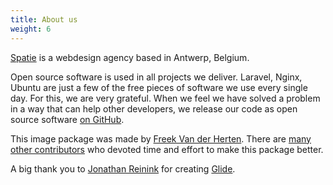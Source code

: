 ```yaml
---
title: About us
weight: 6
---
```


[Spatie](https://spatie.be) is a webdesign agency based in Antwerp, Belgium.

Open source software is used in all projects we deliver. Laravel, Nginx, Ubuntu are just a few of the free pieces of software we use every single day. For this, we are very grateful. 
When we feel we have solved a problem in a way that can help other developers, we release our code as open source software [on GitHub](https://spatie.be/opensource).

This image package was made by [Freek Van der Herten](https://twitter.com/freekmurze). There are [many other contributors](https://github.com/spatie/image/graphs/contributors) who devoted time and effort to make this package better.

A big thank you to [Jonathan Reinink](https://twitter.com/reinink) for creating [Glide](http://glide.thephpleague.com).
